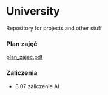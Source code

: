 # University
Repository for projects and other stuff 

### Plan zajęć

[plan_zajec.pdf](https://github.com/oskarpasko/university/files/12794737/plan_zajec.pdf)

### Zaliczenia 
- 3.07 zaliczenie AI
